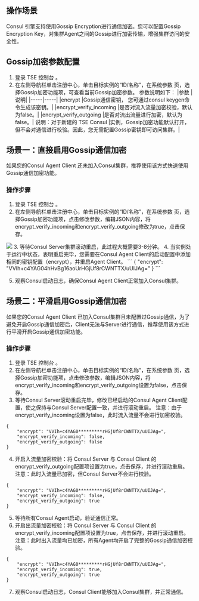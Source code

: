 ## 操作场景
Consul 引擎支持使用Gossip Encryption进行通信加密。您可以配置Gossip Encryption Key，对集群Agent之间的Gossip进行加密传输，增强集群访问的安全性。

## Gossip加密参数配置
1. 登录 TSE 控制台 。
2. 在左侧导航栏单击注册中心，单击目标实例的“ID/名称”，在系统参数 页，选择Gossip加密功能项，可查看当前Gossip加密参数。
参数说明如下：
|参数	|说明|
|-----|-----|
|encrypt	|Gossip通信密钥， 您可通过consul keygen命令生成该密钥。|
|encrypt_verify_incoming	|是否对流入流量加密校验，默认为false。|
|encrypt_verify_outgoing	|是否对流出流量进行加密，默认为false。|
说明：对于新建的 TSE Consul |实例，Gossip加密功能默认打开，但不会对通信进行校验。因此，您无需配置Gossip密钥即可访问集群。|

## 场景一：直接启用Gossip通信加密
如果您的Consul Agent Client 还未加入Consul集群，推荐使用该方式快速使用Gossip通信加密功能。
### 操作步骤
1. 登录 TSE 控制台 。
2. 在左侧导航栏单击注册中心，单击目标实例的“ID/名称”，在系统参数 页，选择Gossip加密功能项，点击修改参数，编辑JSON内容，将encrypt_verify_incoming和encrypt_verify_outgoing修改为true，点击保存。
<img src="https://qcloudimg.tencent-cloud.cn/raw/d05fc4a3235009fe215cbf00469ddff4.png">
3. 等待Consul Server集群滚动重启，此过程大概需要3-8分钟。
4. 当实例处于运行中状态，表明重启完毕，您需要在Consul Agent Client的启动配置中添加相同的密钥配置（encrypt），并重启Agent Client。
```
{
  "encrypt": "VVIh+c4YAG04hHvBg16aoUrHGjUf8rCWNTTX/uUIJAg="
}
```

5. 观察Consul启动日志，确保Consul Agent Client正常加入Consul集群。

## 场景二：平滑启用Gossip通信加密
如果您的Consul Agent Client 已加入Consul集群且未配置过Gossip通信，为了避免开启Gossip通信加密后，Client无法与Server进行通信，推荐使用该方式进行平滑开启Gossip通信加密功能。

### 操作步骤
1. 登录 TSE 控制台 。
2. 在左侧导航栏单击注册中心，单击目标实例的“ID/名称”，在系统参数 页，选择Gossip加密功能项，点击修改参数，编辑JSON内容，将encrypt_verify_incoming和encrypt_verify_outgoing设置为false，点击保存。
3. 等待Consul Server滚动重启完毕，修改已经启动的Consul Agent Client配置，使之保持与Consul Server配置一致，并进行滚动重启。
注意：由于encrypt_verify_incoming设置为false，此时流入流量不会进行加密校验。
```
{
    "encrypt": "VVIh+c4YAG0*********rHGjUf8rCWNTTX/uUIJAg=",
    "encrypt_verify_incoming": false,
    "encrypt_verify_outgoing": false
}
```

4. 开启入流量加密校验：将 Consul Server 与 Consul Client 的encrypt_verify_outgoing配置项设置为true，点击保存，并进行滚动重启。
注意：此时入流量已加密，但Consul Server不会进行校验。
```
{
    "encrypt": "VVIh+c4YAG0*********rHGjUf8rCWNTTX/uUIJAg=",
    "encrypt_verify_incoming": false,
    "encrypt_verify_outgoing": true
}
```

5. 等待所有Consul Agent启动，验证通信正常。
6. 开启出流量加密校验：将 Consul Server 与 Consul Client 的encrypt_verify_incoming配置项设置为true，点击保存，并进行滚动重启。
注意：此时出入流量均已加密，所有Agent均开启了完整的Gossip通信加密校验。
```
{
    "encrypt": "VVIh+c4YAG0*********rHGjUf8rCWNTTX/uUIJAg=",
    "encrypt_verify_incoming": true,
    "encrypt_verify_outgoing": true
}
```
7. 观察Consul启动日志，Consul Client能够加入Consul集群，并正常通信。
